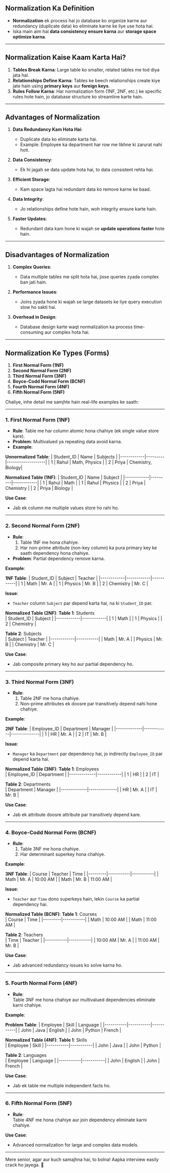 

## **Normalization Ka Definition**
- **Normalization** ek process hai jo database ko organize karne aur redundancy (duplicate data) ko eliminate karne ke liye use hota hai.  
- Iska main aim hai **data consistency ensure karna** aur **storage space optimize karna**.

---

## **Normalization Kaise Kaam Karta Hai?**
1. **Tables Break Karna**: Large table ko smaller, related tables me tod diya jata hai.
2. **Relationships Define Karna**: Tables ke beech relationships create kiye jate hain using **primary keys** aur **foreign keys**.
3. **Rules Follow Karna**: Har normalization form (1NF, 2NF, etc.) ke specific rules hote hain, jo database structure ko streamline karte hain.

---

## **Advantages of Normalization**
1. **Data Redundancy Kam Hota Hai**:
   - Duplicate data ko eliminate karta hai.
   - Example: Employee ka department har row me likhne ki zarurat nahi hoti.
   
2. **Data Consistency**:
   - Ek hi jagah se data update hota hai, to data consistent rehta hai.
   
3. **Efficient Storage**:
   - Kam space lagta hai redundant data ko remove karne ke baad.
   
4. **Data Integrity**:
   - Jo relationships define hote hain, woh integrity ensure karte hain.

5. **Faster Updates**:
   - Redundant data kam hone ki wajah se **update operations faster** hote hain.

---

## **Disadvantages of Normalization**
1. **Complex Queries**:
   - Data multiple tables me split hota hai, jisse queries zyada complex ban jati hain.
   
2. **Performance Issues**:
   - Joins zyada hone ki wajah se large datasets ke liye query execution slow ho sakti hai.

3. **Overhead in Design**:
   - Database design karte waqt normalization ka process time-consuming aur complex hota hai.

---

## **Normalization Ke Types (Forms)**

1. **First Normal Form (1NF)**
2. **Second Normal Form (2NF)**
3. **Third Normal Form (3NF)**
4. **Boyce-Codd Normal Form (BCNF)**
5. **Fourth Normal Form (4NF)**
6. **Fifth Normal Form (5NF)**

Chaliye, inhe detail me samjhte hain real-life examples ke saath:

---

### **1. First Normal Form (1NF)**
- **Rule**: Table me har column atomic hona chahiye (ek single value store kare).  
- **Problem**: Multivalued ya repeating data avoid karna.  
- **Example**:

**Unnormalized Table**:
| Student_ID | Name    | Subjects          |
|------------|---------|-------------------|
| 1          | Rahul   | Math, Physics     |
| 2          | Priya   | Chemistry, Biology|

**Normalized Table (1NF)**:
| Student_ID | Name    | Subject    |
|------------|---------|------------|
| 1          | Rahul   | Math       |
| 1          | Rahul   | Physics    |
| 2          | Priya   | Chemistry  |
| 2          | Priya   | Biology    |

**Use Case**:
- Jab ek column me multiple values store ho rahi ho.

---

### **2. Second Normal Form (2NF)**
- **Rule**:  
  1. Table 1NF me hona chahiye.  
  2. Har non-prime attribute (non-key column) ka pura primary key ke saath dependency hona chahiye.  
- **Problem**: Partial dependency remove karna.  

**Example**:

**1NF Table**:
| Student_ID | Subject    | Teacher   |
|------------|------------|-----------|
| 1          | Math       | Mr. A     |
| 1          | Physics    | Mr. B     |
| 2          | Chemistry  | Mr. C     |

**Issue**:
- `Teacher` column `Subject` par depend karta hai, na ki `Student_ID` par.

**Normalized Table (2NF)**:
**Table 1**: Students  
| Student_ID | Subject    |
|------------|------------|
| 1          | Math       |
| 1          | Physics    |
| 2          | Chemistry  |

**Table 2**: Subjects  
| Subject    | Teacher   |
|------------|-----------|
| Math       | Mr. A     |
| Physics    | Mr. B     |
| Chemistry  | Mr. C     |

**Use Case**:
- Jab composite primary key ho aur partial dependency ho.

---

### **3. Third Normal Form (3NF)**
- **Rule**:  
  1. Table 2NF me hona chahiye.  
  2. Non-prime attributes ek doosre par transitively depend nahi hone chahiye.  

**Example**:

**2NF Table**:
| Employee_ID | Department | Manager      |
|-------------|------------|--------------|
| 1           | HR         | Mr. A        |
| 2           | IT         | Mr. B        |

**Issue**:
- `Manager` ka `Department` par dependency hai, jo indirectly `Employee_ID` par depend karta hai.

**Normalized Table (3NF)**:
**Table 1**: Employees  
| Employee_ID | Department |
|-------------|------------|
| 1           | HR         |
| 2           | IT         |

**Table 2**: Departments  
| Department  | Manager      |
|-------------|--------------|
| HR          | Mr. A        |
| IT          | Mr. B        |

**Use Case**:
- Jab ek attribute doosre attribute par transitively depend kare.

---

### **4. Boyce-Codd Normal Form (BCNF)**
- **Rule**:  
  1. Table 3NF me hona chahiye.  
  2. Har determinant superkey hona chahiye.  

**Example**:

**3NF Table**:
| Course  | Teacher   | Time      |
|---------|-----------|-----------|
| Math    | Mr. A     | 10:00 AM  |
| Math    | Mr. B     | 11:00 AM  |

**Issue**:
- `Teacher` aur `Time` dono superkeys hain, lekin `Course` ka partial dependency hai.

**Normalized Table (BCNF)**:
**Table 1**: Courses  
| Course  | Time      |
|---------|-----------|
| Math    | 10:00 AM  |
| Math    | 11:00 AM  |

**Table 2**: Teachers  
| Time      | Teacher   |
|-----------|-----------|
| 10:00 AM  | Mr. A     |
| 11:00 AM  | Mr. B     |

**Use Case**:
- Jab advanced redundancy issues ko solve karna ho.

---

### **5. Fourth Normal Form (4NF)**
- **Rule**:  
  Table 3NF me hona chahiye aur multivalued dependencies eliminate karni chahiye.  

**Example**:

**Problem Table**:
| Employee  | Skill     | Language  |
|-----------|-----------|-----------|
| John      | Java      | English   |
| John      | Python    | French    |

**Normalized Table (4NF)**:
**Table 1**: Skills  
| Employee  | Skill     |
|-----------|-----------|
| John      | Java      |
| John      | Python    |

**Table 2**: Languages  
| Employee  | Language  |
|-----------|-----------|
| John      | English   |
| John      | French    |

**Use Case**:
- Jab ek table me multiple independent facts ho.

---

### **6. Fifth Normal Form (5NF)**
- **Rule**:  
  Table 4NF me hona chahiye aur join dependency eliminate karni chahiye.  

**Use Case**:
- Advanced normalization for large and complex data models.

---

Mere senior, agar aur kuch samajhna hai, to bolna! Aapka interview easily crack ho jayega. 🚀
